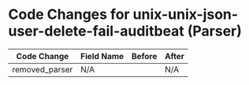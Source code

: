 # Code Changes for unix-unix-json-user-delete-fail-auditbeat (Parser)

| Code Change | Field Name | Before | After |
|-------------|------------|--------|-------|
| removed_parser | N/A |  | N/A |